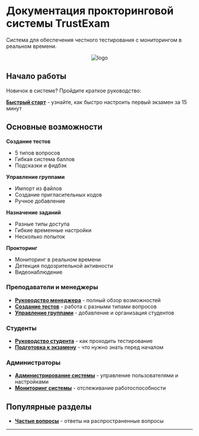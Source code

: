 # Документация прокторинговой системы TrustExam

Система для обеспечения честного тестирования с мониторингом в реальном времени.

<p align="center">
<img src=".@images/trustexam-logo.jpg" alt="logo">
</p>

## Начало работы

Новичок в системе? Пройдите краткое руководство:

**[Быстрый старт](/getting-started.md)** - узнайте, как быстро настроить первый экзамен за 15 минут

## Основные возможности

**Создание тестов**

- 5 типов вопросов
- Гибкая система баллов
- Подсказки и фидбэк

**Управление группами**

- Импорт из файлов
- Создание пригласительных кодов
- Ручное добавление

**Назначение заданий**

- Разные типы доступа
- Гибкие временные настройки
- Несколько попыток

**Прокторинг**

- Мониторинг в реальном времени
- Детекция подозрительной активности
- Видеонаблюдение

### Преподаватели и менеджеры

- **[Руководство менеджера](managers/index.md)** - полный обзор возможностей
- **[Создание тестов](managers/create-quiz.md)** - работа с разными типами вопросов
- **[Управление группами](managers/manage-classes.md)** - добавление и организация студентов

### Студенты

- **[Руководство студента](students/index.md)** - как проходить тестирование
- **[Подготовка к экзамену](students/student-preparation.md)** - что нужно знать перед началом

### Администраторы

- **[Администрирование системы](admin/index.md)** - управление пользователями и настройками
- **[Мониторинг системы](admin/system-monitoring.md)** - отслеживание работоспособности

## Популярные разделы

<!-- - **[Типы вопросов](features/question-types.md)** - описание всех форматов заданий
- **[Настройки доступа](features/access-settings.md)** - открытый, по приглашению, с предоплатой
- **[Аналитика и отчеты](features/analytics.md)** - просмотр результатов и статистики -->

- **[Частые вопросы](faq.md)** - ответы на распространенные вопросы

---